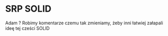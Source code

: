 # SRP SOLID
Adam ?
Robimy komentarze czemu tak zmieniamy, żeby inni łatwiej załapali ideę tej cześci SOLID
